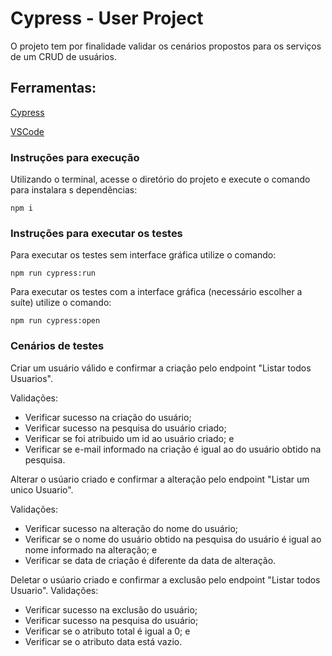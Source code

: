 # Cypress - User Project

O projeto tem por finalidade validar os cenários propostos para os serviços de um CRUD de usuários.

## Ferramentas:
[Cypress](https://www.npmjs.com/package/cypress "Cypress")

[VSCode](https://code.visualstudio.com/ "VSCode")




### Instruções para execução

Utilizando o terminal, acesse o diretório do projeto e execute o comando para instalara s dependências:


```
npm i
```

### Instruções para executar os testes

Para executar os testes sem interface gráfica utilize o comando:

```
npm run cypress:run 
```
Para executar os testes com a interface gráfica (necessário escolher a suíte) utilize o comando:

```
npm run cypress:open 
```
### Cenários de testes

Criar um usuário válido e confirmar a criação pelo endpoint "Listar todos Usuarios".

Validações:
- Verificar sucesso na criação do usuário;
- Verificar sucesso na pesquisa do usuário criado;
- Verificar se foi atribuido um id ao usuário criado; e
- Verificar se e-mail informado na criação é igual ao do usuário obtido na pesquisa.


Alterar o usúario criado e confirmar a alteração pelo endpoint "Listar um unico Usuario".

Validações:
- Verificar sucesso na alteração do nome do usuário;
- Verificar se o nome do usuário obtido na pesquisa do usuário é igual ao nome informado na alteração; e
- Verificar se data de criação é diferente da data de alteração.


Deletar o usúario criado e confirmar a exclusão pelo endpoint "Listar todos Usuario".
Validações:
- Verificar sucesso na exclusão do usuário;
- Verificar sucesso na pesquisa do usuário;
- Verificar se o atributo total é igual a 0; e
- Verificar se o atributo data está vazio.